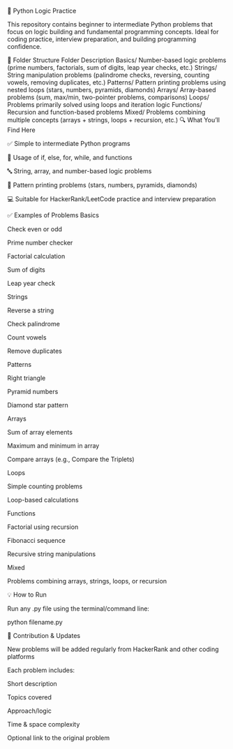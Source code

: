 🧠 Python Logic Practice

This repository contains beginner to intermediate Python problems that focus on logic building and fundamental programming concepts. Ideal for coding practice, interview preparation, and building programming confidence.

📂 Folder Structure
Folder	Description
Basics/	Number-based logic problems (prime numbers, factorials, sum of digits, leap year checks, etc.)
Strings/	String manipulation problems (palindrome checks, reversing, counting vowels, removing duplicates, etc.)
Patterns/	Pattern printing problems using nested loops (stars, numbers, pyramids, diamonds)
Arrays/	Array-based problems (sum, max/min, two-pointer problems, comparisons)
Loops/	Problems primarily solved using loops and iteration logic
Functions/	Recursion and function-based problems
Mixed/	Problems combining multiple concepts (arrays + strings, loops + recursion, etc.)
🔍 What You’ll Find Here

✅ Simple to intermediate Python programs

🔁 Usage of if, else, for, while, and functions

🔤 String, array, and number-based logic problems

🔷 Pattern printing problems (stars, numbers, pyramids, diamonds)

💻 Suitable for HackerRank/LeetCode practice and interview preparation

✅ Examples of Problems
Basics

Check even or odd

Prime number checker

Factorial calculation

Sum of digits

Leap year check

Strings

Reverse a string

Check palindrome

Count vowels

Remove duplicates

Patterns

Right triangle

Pyramid numbers

Diamond star pattern

Arrays

Sum of array elements

Maximum and minimum in array

Compare arrays (e.g., Compare the Triplets)

Loops

Simple counting problems

Loop-based calculations

Functions

Factorial using recursion

Fibonacci sequence

Recursive string manipulations

Mixed

Problems combining arrays, strings, loops, or recursion

💡 How to Run

Run any .py file using the terminal/command line:

python filename.py

📌 Contribution & Updates

New problems will be added regularly from HackerRank and other coding platforms

Each problem includes:

Short description

Topics covered

Approach/logic

Time & space complexity

Optional link to the original problem
